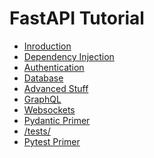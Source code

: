 # FastAPI Tutorial

* <a href="https://github.com/kolypto/my-learn-fastapi#a_intropy">Inroduction</a>
* <a href="https://github.com/kolypto/my-learn-fastapi#b_dipy">Dependency Injection</a>
* <a href="https://github.com/kolypto/my-learn-fastapi#c_authenticationpy">Authentication</a>
* <a href="https://github.com/kolypto/my-learn-fastapi#d_dbpy">Database</a>
* <a href="https://github.com/kolypto/my-learn-fastapi#e_advancedpy">Advanced Stuff</a>
* <a href="https://github.com/kolypto/my-learn-fastapi#f_graphqlpy">GraphQL</a>
* <a href="https://github.com/kolypto/my-learn-fastapi#g_websocketspy">Websockets</a>
* <a href="https://github.com/kolypto/my-learn-fastapi#h_pydanticpy">Pydantic Primer</a>
* <a href="https://github.com/kolypto/my-learn-fastapi#testspy">/tests/</a>
* <a href="https://github.com/kolypto/my-learn-fastapi#pytest-primer">Pytest Primer</a>
